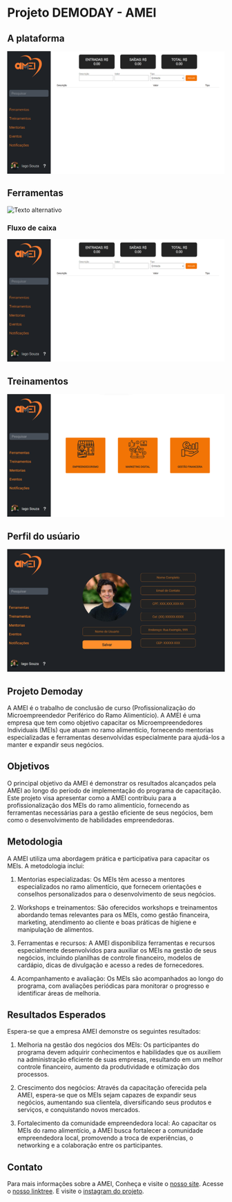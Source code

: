 # Projeto DEMODAY - AMEI
## A plataforma
![Texto alternativo](fluxodecaixa.png)

## Ferramentas 
![Texto alternativo](ferramnetas.png)

### Fluxo de caixa
![Texto alternativo](fluxodecaixa.png)

## Treinamentos
![Texto alternativo](pagetreinamentos.png)

## Perfil do usúario
![Texto alternativo](perfildousuario.png)

## Projeto Demoday

A AMEI é o trabalho de conclusão de curso (Profissionalização do Microempreendedor Periférico do Ramo Alimentício). A AMEI é uma empresa que tem como objetivo capacitar os Microempreendedores Individuais (MEIs) que atuam no ramo alimentício, fornecendo mentorias especializadas e ferramentas desenvolvidas especialmente para ajudá-los a manter e expandir seus negócios.

## Objetivos

O principal objetivo da AMEI é demonstrar os resultados alcançados pela AMEI ao longo do período de implementação do programa de capacitação. Este projeto visa apresentar como a AMEI contribuiu para a profissionalização dos MEIs do ramo alimentício, fornecendo as ferramentas necessárias para a gestão eficiente de seus negócios, bem como o desenvolvimento de habilidades empreendedoras.

## Metodologia

A AMEI utiliza uma abordagem prática e participativa para capacitar os MEIs. A metodologia inclui:

1. Mentorias especializadas: Os MEIs têm acesso a mentores especializados no ramo alimentício, que fornecem orientações e conselhos personalizados para o desenvolvimento de seus negócios.

2. Workshops e treinamentos: São oferecidos workshops e treinamentos abordando temas relevantes para os MEIs, como gestão financeira, marketing, atendimento ao cliente e boas práticas de higiene e manipulação de alimentos.

3. Ferramentas e recursos: A AMEI disponibiliza ferramentas e recursos especialmente desenvolvidos para auxiliar os MEIs na gestão de seus negócios, incluindo planilhas de controle financeiro, modelos de cardápio, dicas de divulgação e acesso a redes de fornecedores.

4. Acompanhamento e avaliação: Os MEIs são acompanhados ao longo do programa, com avaliações periódicas para monitorar o progresso e identificar áreas de melhoria.

## Resultados Esperados

Espera-se que a empresa AMEI demonstre os seguintes resultados:

1. Melhoria na gestão dos negócios dos MEIs: Os participantes do programa devem adquirir conhecimentos e habilidades que os auxiliem na administração eficiente de suas empresas, resultando em um melhor controle financeiro, aumento da produtividade e otimização dos processos.

2. Crescimento dos negócios: Através da capacitação oferecida pela AMEI, espera-se que os MEIs sejam capazes de expandir seus negócios, aumentando sua clientela, diversificando seus produtos e serviços, e conquistando novos mercados.

3. Fortalecimento da comunidade empreendedora local: Ao capacitar os MEIs do ramo alimentício, a AMEI busca fortalecer a comunidade empreendedora local, promovendo a troca de experiências, o networking e a colaboração entre os participantes.

## Contato

Para mais informações sobre a AMEI,
Conheça e visite o [nosso site](https://amei-demoday.github.io/Plataforma/).
Acesse o [nosso linktree](https://linktr.ee/amei.ltda).
E visite o [instagram do projeto](https://www.instagram.com/ameioprojeto/).


